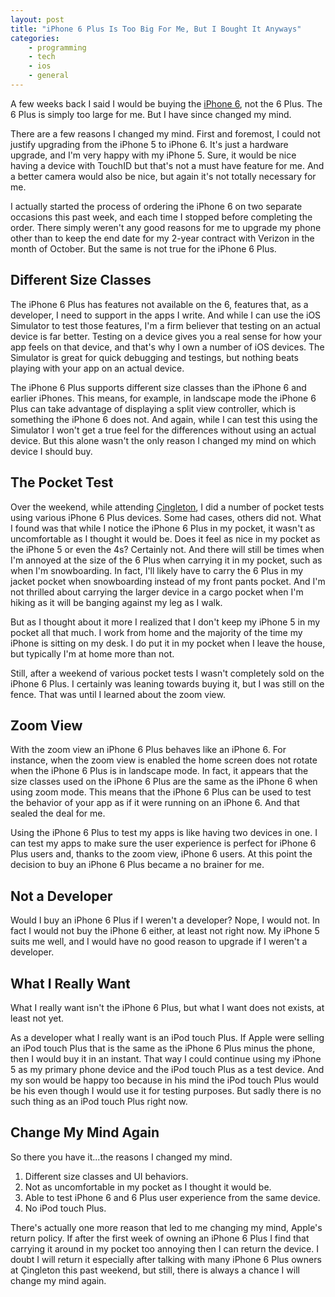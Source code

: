 ```yaml
---
layout: post
title: "iPhone 6 Plus Is Too Big For Me, But I Bought It Anyways"
categories:
    - programming
    - tech
    - ios
    - general
---
```

A few weeks back I said I would be buying the [iPhone 6][iphone6], not the 6 Plus. The 6 Plus is simply too large for me. But I have since changed my mind.

There are a few reasons I changed my mind. First and foremost, I could not justify upgrading from the iPhone 5 to iPhone 6. It's just a hardware upgrade, and I'm very happy with my iPhone 5. Sure, it would be nice having a device with TouchID but that's not a must have feature for me. And a better camera would also be nice, but again it's not totally necessary for me.

I actually started the process of ordering the iPhone 6 on two separate occasions this past week, and each time I stopped before completing the order. There simply weren't any good reasons for me to upgrade my phone other than to keep the end date for my 2-year contract with Verizon in the month of October. But the same is not true for the iPhone 6 Plus.

## Different Size Classes

The iPhone 6 Plus has features not available on the 6, features that, as a developer, I need to support in the apps I write. And while I can use the iOS Simulator to test those features, I'm a firm believer that testing on an actual device is far better. Testing on a device gives you a real sense for how your app feels on that device, and that's why I own a number of iOS devices. The Simulator is great for quick debugging and testings, but nothing beats playing with your app on an actual device.

The iPhone 6 Plus supports different size classes than the iPhone 6 and earlier iPhones. This means, for example, in landscape mode the iPhone 6 Plus can take advantage of displaying a split view controller, which is something the iPhone 6 does not. And again, while I can test this using the Simulator I won't get a true feel for the differences without using an actual device. But this alone wasn't the only reason I changed my mind on which device I should buy.

## The Pocket Test

Over the weekend, while attending [Çingleton][cingleton], I did a number of pocket tests using various iPhone 6 Plus devices. Some had cases, others did not. What I found was that while I notice the iPhone 6 Plus in my pocket, it wasn't as uncomfortable as I thought it would be. Does it feel as nice in my pocket as the iPhone 5 or even the 4s? Certainly not. And there will still be times when I'm annoyed at the size of the 6 Plus when carrying it in my pocket, such as when I'm snowboarding. In fact, I'll likely have to carry the 6 Plus in my jacket pocket when snowboarding instead of my front pants pocket. And I'm not thrilled about carrying the larger device in a cargo pocket when I'm hiking as it will be banging against my leg as I walk.

But as I thought about it more I realized that I don't keep my iPhone 5 in my pocket all that much. I work from home and the majority of the time my iPhone is sitting on my desk. I do put it in my pocket when I leave the house, but typically I'm at home more than not.

Still, after a weekend of various pocket tests I wasn't completely sold on the iPhone 6 Plus. I certainly was leaning towards buying it, but I was still on the fence. That was until I learned about the zoom view.

## Zoom View

With the zoom view an iPhone 6 Plus behaves like an iPhone 6. For instance, when the zoom view is enabled the home screen does not rotate when the iPhone 6 Plus is in landscape mode. In fact, it appears that the size classes used on the iPhone 6 Plus are the same as the iPhone 6 when using zoom mode. This means that the iPhone 6 Plus can be used to test the behavior of your app as if it were running on an iPhone 6. And that sealed the deal for me.

Using the iPhone 6 Plus to test my apps is like having two devices in one. I can test my apps to make sure the user experience is perfect for iPhone 6 Plus users and, thanks to the zoom view, iPhone 6 users. At this point the decision to buy an iPhone 6 Plus became a no brainer for me.

## Not a Developer

Would I buy an iPhone 6 Plus if I weren't a developer? Nope, I would not. In fact I would not buy the iPhone 6 either, at least not right now. My iPhone 5 suits me well, and I would have no good reason to upgrade if I weren't a developer.

## What I Really Want

What I really want isn't the iPhone 6 Plus, but what I want does not exists, at least not yet.

As a developer what I really want is an iPod touch Plus. If Apple were selling an iPod touch Plus that is the same as the iPhone 6 Plus minus the phone, then I would buy it in an instant. That way I could continue using my iPhone 5 as my primary phone device and the iPod touch Plus as a test device. And my son would be happy too because in his mind the iPod touch Plus would be his even though I would use it for testing purposes. But sadly there is no such thing as an iPod touch Plus right now.

## Change My Mind Again

So there you have it...the reasons I changed my mind.

1. Different size classes and UI behaviors.
2. Not as uncomfortable in my pocket as I thought it would be.
3. Able to test iPhone 6 and 6 Plus user experience from the same device.
4. No iPod touch Plus.

There's actually one more reason that led to me changing my mind, Apple's return policy. If after the first week of owning an iPhone 6 Plus I find that carrying it around in my pocket too annoying then I can return the device. I doubt I will return it especially after talking with many iPhone 6 Plus owners at Çingleton this past weekend, but still, there is always a chance I will change my mind again.

[iphone6]: http://www.thecave.com/2014/09/10/iphone-6-plus-pocket-test/

[cingleton]: http://cingleton.com
